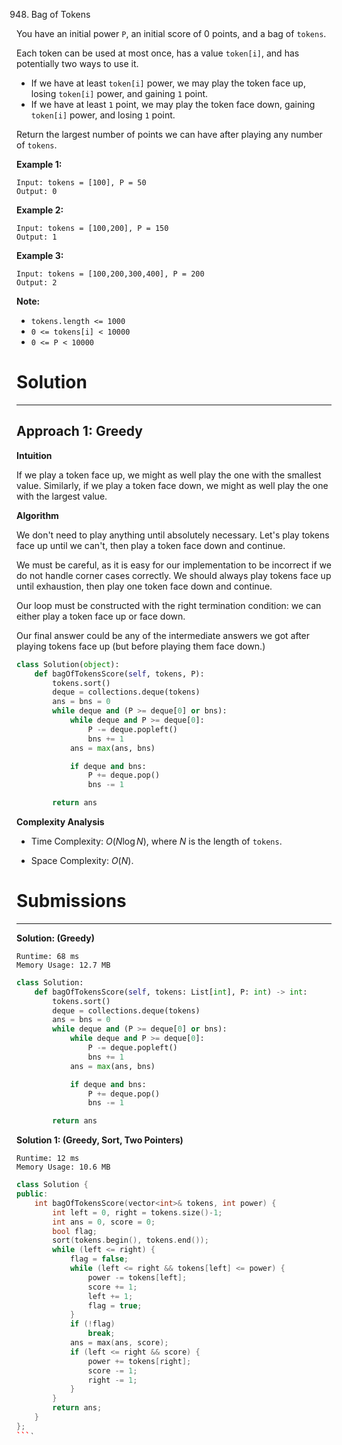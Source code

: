 948. Bag of Tokens

You have an initial power `P`, an initial score of 0 points, and a bag of `tokens`.

Each token can be used at most once, has a value `token[i]`, and has potentially two ways to use it.

* If we have at least `token[i]` power, we may play the token face up, losing `token[i]` power, and gaining `1` point.
* If we have at least `1` point, we may play the token face down, gaining `token[i]` power, and losing `1` point.

Return the largest number of points we can have after playing any number of `tokens`.

 

**Example 1:**
```
Input: tokens = [100], P = 50
Output: 0
```

**Example 2:**
```
Input: tokens = [100,200], P = 150
Output: 1
```

**Example 3:**
```
Input: tokens = [100,200,300,400], P = 200
Output: 2
``` 

**Note:**

* `tokens.length <= 1000`
* `0 <= tokens[i] < 10000`
* `0 <= P < 10000`

# Solution
---
## Approach 1: Greedy
**Intuition**

If we play a token face up, we might as well play the one with the smallest value. Similarly, if we play a token face down, we might as well play the one with the largest value.

**Algorithm**

We don't need to play anything until absolutely necessary. Let's play tokens face up until we can't, then play a token face down and continue.

We must be careful, as it is easy for our implementation to be incorrect if we do not handle corner cases correctly. We should always play tokens face up until exhaustion, then play one token face down and continue.

Our loop must be constructed with the right termination condition: we can either play a token face up or face down.

Our final answer could be any of the intermediate answers we got after playing tokens face up (but before playing them face down.)

```python
class Solution(object):
    def bagOfTokensScore(self, tokens, P):
        tokens.sort()
        deque = collections.deque(tokens)
        ans = bns = 0
        while deque and (P >= deque[0] or bns):
            while deque and P >= deque[0]:
                P -= deque.popleft()
                bns += 1
            ans = max(ans, bns)

            if deque and bns:
                P += deque.pop()
                bns -= 1

        return ans
```

**Complexity Analysis**

* Time Complexity: $O(N \log N)$, where $N$ is the length of `tokens`.

* Space Complexity: $O(N)$.

# Submissions
---
**Solution: (Greedy)**
```
Runtime: 68 ms
Memory Usage: 12.7 MB
```
```python
class Solution:
    def bagOfTokensScore(self, tokens: List[int], P: int) -> int:
        tokens.sort()
        deque = collections.deque(tokens)
        ans = bns = 0
        while deque and (P >= deque[0] or bns):
            while deque and P >= deque[0]:
                P -= deque.popleft()
                bns += 1
            ans = max(ans, bns)

            if deque and bns:
                P += deque.pop()
                bns -= 1

        return ans
```

**Solution 1: (Greedy, Sort, Two Pointers)**
```
Runtime: 12 ms
Memory Usage: 10.6 MB
```
```c++
class Solution {
public:
    int bagOfTokensScore(vector<int>& tokens, int power) {
        int left = 0, right = tokens.size()-1;
        int ans = 0, score = 0;
        bool flag;
        sort(tokens.begin(), tokens.end());
        while (left <= right) {
            flag = false;
            while (left <= right && tokens[left] <= power) {
                power -= tokens[left];
                score += 1;
                left += 1;
                flag = true;
            }
            if (!flag)
                break;
            ans = max(ans, score);
            if (left <= right && score) {
                power += tokens[right];
                score -= 1;
                right -= 1;
            }
        }
        return ans;
    }
};
```‵
